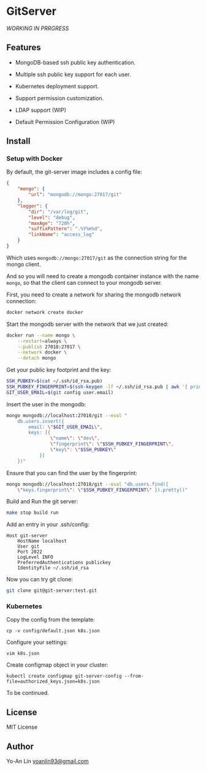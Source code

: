 # GitServer

*WORKING IN PRRGRESS*

## Features

- MongoDB-based ssh public key authentication.
- Multiple ssh public key support for each user.
- Kubernetes deployment support.
- Support permission customization.

- LDAP support (WIP)
- Default Permission Configuration (WIP)

## Install

### Setup with Docker 

By default, the git-server image includes a config file:

```json
{
    "mongo": {
        "url": "mongodb://mongo:27017/git"
    },
    "logger": {
        "dir": "/var/log/git",
        "level": "debug",
        "maxAge": "720h",
        "suffixPattern": ".%Y%m%d",
        "linkName": "access_log"
    }
}
```

Which uses `mongodb://mongo:27017/git` as the connection string for the mongo client.

And so you will need to create a mongodb container instance with the name `mongo`, so that
the client can connect to your mongodb server.

First, you need to create a network for sharing the mongodb network connection:

```sh
docker network create docker
```

Start the mongodb server with the network that we just created:

```sh
docker run --name mongo \
    --restart=always \
    --publish 27018:27017 \
    --network docker \
    --detach mongo
```

Get your public key footprint and the key:

```sh
SSH_PUBKEY=$(cat ~/.ssh/id_rsa.pub)
SSH_PUBKEY_FINGERPRINT=$(ssh-keygen -lf ~/.ssh/id_rsa.pub | awk '{ print $2 }')
GIT_USER_EMAIL=$(git config user.email)
```

Insert the user in the mongodb:

```sh
mongo mongodb://localhost:27018/git --eval "
    db.users.insert({
        email: \"$GIT_USER_EMAIL\",
        keys: [{
                \"name\": \"dev\",
                \"fingerprint\": \"$SSH_PUBKEY_FINGERPRINT\",
                \"key\": \"$SSH_PUBKEY\"
            }]
    })"
```

Ensure that you can find the user by the fingerprint:

```sh
mongo mongodb://localhost:27018/git --eval "db.users.find({
    \"keys.fingerprint\": \"$SSH_PUBKEY_FINGERPRINT\" }).pretty()"
```

Build and Run the git server:

```sh
make stop build run
```

Add an entry in your .ssh/config:

```ssh
Host git-server
    HostName localhost
    User git
    Port 2022
    LogLevel INFO
    PreferredAuthentications publickey
    IdentityFile ~/.ssh/id_rsa
```

Now you can try git clone:

```sh
git clone git@git-server:test.git
```

### Kubernetes

Copy the config from the template:

```
cp -v config/default.json k8s.json
```

Configure your settings:

```
vim k8s.json
```

Create configmap object in your cluster:

```
kubectl create configmap git-server-config --from-file=authorized_keys.json=k8s.json
```

To be continued.



## License

MIT License

## Author

Yo-An Lin <yoanlin93@gmail.com>
